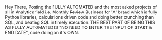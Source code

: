 Hey There,
Posting the FULLY AUTOMATED and the most asked projects of all in Analytics field i.e. Monthly Review Business for 'X' brand which is fully Python libraries, calculations driven code and doing better crunching than SQL, and beating SQL in timely execution.
THE BEST PART OF BEING THIS AS FULLY AUTOMATED IS "NO NEED TO ENTER THE INPUT OF START & END DATE", code doing on it's OWN.
